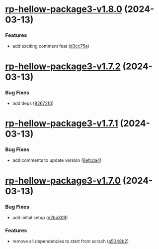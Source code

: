 # [rp-hellow-package3-v1.8.0](https://github.com/iriteshp/hellow-npm/compare/rp-hellow-package3-v1.7.2...rp-hellow-package3-v1.8.0) (2024-03-13)


### Features

* add exciting comment feat ([d3cc75a](https://github.com/iriteshp/hellow-npm/commit/d3cc75a5c54fc542a78f1cbc0815197357fb0eef))

# [rp-hellow-package3-v1.7.2](https://github.com/iriteshp/hellow-npm/compare/rp-hellow-package3-v1.7.1...rp-hellow-package3-v1.7.2) (2024-03-13)


### Bug Fixes

* add deps ([82672f0](https://github.com/iriteshp/hellow-npm/commit/82672f0b34d6f6e3028e539c3425ca88f4703c39))

# [rp-hellow-package3-v1.7.1](https://github.com/iriteshp/hellow-npm/compare/rp-hellow-package3-v1.7.0...rp-hellow-package3-v1.7.1) (2024-03-13)


### Bug Fixes

* add comments to update version ([6efcda4](https://github.com/iriteshp/hellow-npm/commit/6efcda496b781b80fef016258b7433f1708e716e))

# [rp-hellow-package3-v1.7.0](https://github.com/iriteshp/hellow-npm/compare/rp-hellow-package3-v1.6.0...rp-hellow-package3-v1.7.0) (2024-03-13)


### Bug Fixes

* add initial setup ([e2ba309](https://github.com/iriteshp/hellow-npm/commit/e2ba3095c2a86fee2ca70a5e67391e49037d688c))


### Features

* remove all dependencies to start from scrach ([a5048b2](https://github.com/iriteshp/hellow-npm/commit/a5048b213cdb0bee5526b7a9ffea44ad9a883c5b))
